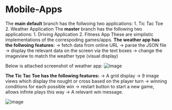 # Mobile-Apps

The **main default** branch has the follwoing two applications:
    1. Tic Tac Toe
    2. Weather Application
The **master** branch has the following two applications:
    1. Driving Application
    2. Fitness App
These are simplistic implementations of the correspoding games/apps.
**The weather app has the follwoing features:**
-> fetch data from online URL
-> parse the JSON file
-> display the relevant data on the screen via the text boxes
-> change the imageview to match the weather type (visual display)

Below is attached screenshot of weather app:
![image](https://github.com/user-attachments/assets/9d461cf3-1e74-4dd9-a570-dd9d875072a6)

**The Tic Tac Toe has the following features:**
-> A grid display
-> 9 image views which display the nought or cross based on the player turn
-> winning conditions for each possible win
-> restart button to start a new game, allows infinte plays this way
-> A relevant win message.

![image](https://github.com/user-attachments/assets/3f595c90-f25f-414c-a169-db35edd35c1a)
